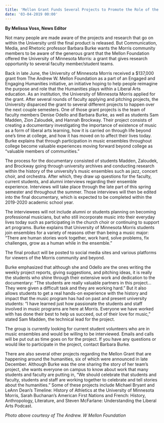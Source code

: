 ```yaml
---
title: 'Mellon Grant Funds Several Projects to Promote the Role of the Humanities in the Liberal Arts'
date: '03-04-2019 00:00'
---
```


**By Melissa Voss, News Editor**

Not many people are made aware of the projects and research that go on within the University until the final product is released.  But Communication, Media, and Rhetoric professor Barbara Burke wants the Morris community members to be aware of the generous grant that the Mellon Foundation offered the University of Minnesota Morris: a grant that gives research opportunity to several faculty member/student teams.  

Back in late June, the University of Minnesota Morris received a $137,000 grant from The Andrew W. Mellon Foundation as a part of an Engaged and Engaging Humanities initiative, an initiative hoping to help people reimagine the purpose and role that the Humanities plays within a Liberal Arts education.  As an institution, the University of Minnesota Morris applied for the grant.  After several rounds of faculty applying and pitching projects, the University disparced the grant to several different projects to happen over the next couple semesters. One of those grant projects is the team of faculty members Denise Odello and Barbara Burke, as well as students Sam Madden, Zion Zaloudek, and Hannah Brockway.  Their project consists of creating a documentary investigating the importance of existence of music as a form of liberal arts learning, how it is carried on through life beyond one’s time at college, and how it has moved on to affect their lives today.  Burke explains that through participation in music ensembles throughout college become valuable experiences moving forward beyond college as “valuable members of communities.” 

The process for the documentary consisted of students Madden, Zaloudek, and Brockway going through university archives and conducting research within the history of the university’s music ensembles such as jazz, concert choir, and orchestra.  After which, they draw up questions for the faculty, current students, and alumni interviews regarding their ensemble experience.  Interviews will take place through the late part of this spring semester and throughout the summer.  Those interviews will then be edited into the final documentary, which is expected to be completed within the 2019-2020 academic school year.  

The interviewees will not include alumni or students planning on becoming professional musicians, but who still incorporate music into their everyday lives today such as participating in the church choir or continuing to support art programs.  Burke explains that University of Minnesota Morris students join ensembles for a variety of reasons other than being a music major: “There are human stories work together, work hard, solve problems, fix challenges, grow as a human while in the ensemble.”

The final product will be posted to social media sites and various platforms for viewers of the Morris community and beyond.  

Burke emphasized that although she and Odello are the ones writing the weekly project reports, giving suggestions, and pitching ideas, it is really the students who shine through their extensive work and dedication to the documentary: “The students are really valuable partners in this project… They were given a difficult task and they are working hard.”  But it also allows students to get a real hands-on experience with the history and impact that the music program has had on past and present university students: “I have learned just how passionate the students and staff involved in music programs are here at Morris. Everyone we have worked with has done their best to help us succeed, out of their love for music,” stated Sam Madden, the technical lead for the project.

The group is currently looking for current student volunteers who are in music ensembles and would be willing to be interviewed.  Emails and calls will be put out as time goes on for the project.  If you have any questions or would like to participate in the project, contact Barbara Burke.

There are also several other projects regarding the Mellon Grant that are happening around the humanities, six of which were announced in late December.  Although Burke was the one sharing the story of her team’s project, she wants everyone on campus to know about work that many students and faculty are putting in, “We should celebrate that students and faculty, students and staff are working together to celebrate and tell stories about the humanities.”  Some of these projects include Michael Bryant and LeAnn Dean’s Timeline: HIstory of Athletics at the University of Minnesota Morris, Sarah Buchanan’s American First Nations and French: History, Anthropology, Literature, and Steven McFarlane: Understanding the Liberal Arts Podcast.

_Photo above courtesy of The Andrew. W Mellon Foundation_